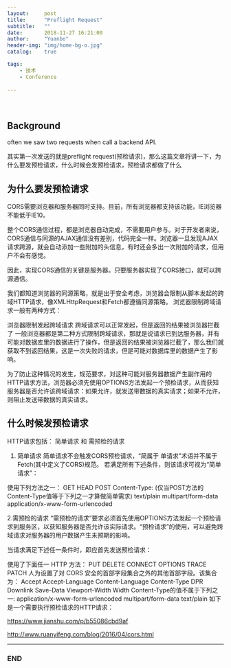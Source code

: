```yaml
---
layout:     post
title:      "Preflight Request"
subtitle:   ""
date:       2018-11-27 16:21:00
author:     "Yuanbo"
header-img: "img/home-bg-o.jpg"
catalog:    true

tags:
    - 技术
    - Conference
    
---
```




　　


## Background

often we saw two requests when call a backend API. 


其实第一次发送的就是preflight request(预检请求)，那么这篇文章将讲一下，为什么要发预检请求，什么时候会发预检请求，预检请求都做了什么

##  为什么要发预检请求

CORS需要浏览器和服务器同时支持。目前，所有浏览器都支持该功能，IE浏览器不能低于IE10。

整个CORS通信过程，都是浏览器自动完成，不需要用户参与。对于开发者来说，CORS通信与同源的AJAX通信没有差别，代码完全一样。浏览器一旦发现AJAX请求跨源，就会自动添加一些附加的头信息，有时还会多出一次附加的请求，但用户不会有感觉。

因此，实现CORS通信的关键是服务器。只要服务器实现了CORS接口，就可以跨源通信。


我们都知道浏览器的同源策略，就是出于安全考虑，浏览器会限制从脚本发起的跨域HTTP请求，像XMLHttpRequest和Fetch都遵循同源策略。
浏览器限制跨域请求一般有两种方式：

浏览器限制发起跨域请求
跨域请求可以正常发起，但是返回的结果被浏览器拦截了
一般浏览器都是第二种方式限制跨域请求，那就是说请求已到达服务器，并有可能对数据库里的数据进行了操作，但是返回的结果被浏览器拦截了，那么我们就获取不到返回结果，这是一次失败的请求，但是可能对数据库里的数据产生了影响。

为了防止这种情况的发生，规范要求，对这种可能对服务器数据产生副作用的HTTP请求方法，浏览器必须先使用OPTIONS方法发起一个预检请求，从而获知服务器是否允许该跨域请求：如果允许，就发送带数据的真实请求；如果不允许，则阻止发送带数据的真实请求。

## 什么时候发预检请求
HTTP请求包括： 简单请求 和 需预检的请求

1. 简单请求
简单请求不会触发CORS预检请求，“简属于
单请求”术语并不属于Fetch(其中定义了CORS)规范。
若满足所有下述条件，则该请求可视为“简单请求”：

使用下列方法之一：
GET
HEAD
POST
Content-Type: (仅当POST方法的Content-Type值等于下列之一才算做简单需求)
text/plain
multipart/form-data
application/x-www-form-urlencoded


2.需预检的请求
“需预检的请求”要求必须首先使用OPTIONS方法发起一个预检请求到服务区，以获知服务器是否允许该实际请求。“预检请求”的使用，可以避免跨域请求对服务器的用户数据产生未预期的影响。

当请求满足下述任一条件时，即应首先发送预检请求：

使用了下面任一 HTTP 方法：
PUT
DELETE
CONNECT
OPTIONS
TRACE
PATCH
人为设置了对 CORS 安全的首部字段集合之外的其他首部字段。该集合为：
Accept
Accept-Language
Content-Language
Content-Type
DPR
Downlink
Save-Data
Viewport-Width
Width
Content-Type的值不属于下列之一:
application/x-www-form-urlencoded
multipart/form-data
text/plain
如下是一个需要执行预检请求的HTTP请求：


https://www.jianshu.com/p/b55086cbd9af

http://www.ruanyifeng.com/blog/2016/04/cors.html



---

### END

